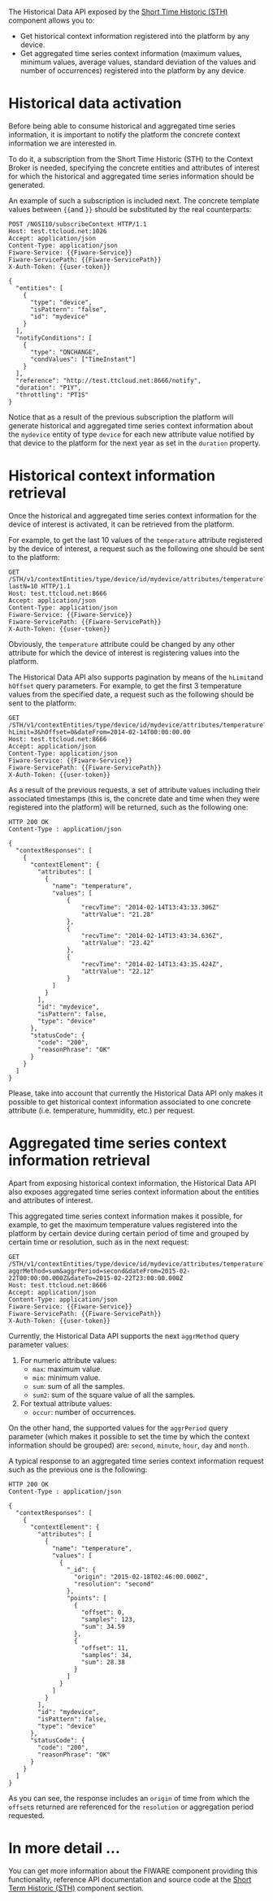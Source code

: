 The Historical Data API exposed by the [Short Time Historic (STH)](https://github.com/telefonicaid/fiware-sth-comet) component allows you to:

- Get historical context information registered into the platform by any device.
- Get aggregated time series context information (maximum values, minimum values, average values, standard deviation of the values and number of occurrences) registered into the platform by any device.

# Historical data activation

Before being able to consume historical and aggregated time series information, it is important to notify the platform the concrete context information we are interested in.

To do it, a subscription from the Short Time Historic (STH) to the Context Broker is needed, specifying the concrete entities and attributes of interest for which the historical and aggregated time series information should be generated.

An example of such a subscription is included next. The concrete template values between `{{`and `}}` should be substituted by the real counterparts:
```
POST /NGSI10/subscribeContext HTTP/1.1
Host: test.ttcloud.net:1026
Accept: application/json
Content-Type: application/json
Fiware-Service: {{Fiware-Service}}
Fiware-ServicePath: {{Fiware-ServicePath}}
X-Auth-Token: {{user-token}}

{
  "entities": [
    {
      "type": "device",
      "isPattern": "false",
      "id": "mydevice"
    }
  ],
  "notifyConditions": [
    {
      "type": "ONCHANGE",
      "condValues": ["TimeInstant"]
    }
  ],
  "reference": "http://test.ttcloud.net:8666/notify",
  "duration": "P1Y",
  "throttling": "PT1S"
}
```
Notice that as a result of the previous subscription the platform will generate historical and aggregated time series context information about the `mydevice` entity of type `device` for each new attribute value notified by that device to the platform for the next year as set in the `duration` property.

# Historical context information retrieval

Once the historical and aggregated time series context information for the device of interest is activated, it can be retrieved from the platform.

For example, to get the last 10 values of the  `temperature` attribute registered by the device of interest, a request such as the following one should be sent to the platform:
```
GET /STH/v1/contextEntities/type/device/id/mydevice/attributes/temperature?lastN=10 HTTP/1.1
Host: test.ttcloud.net:8666
Accept: application/json
Content-Type: application/json
Fiware-Service: {{Fiware-Service}}
Fiware-ServicePath: {{Fiware-ServicePath}}
X-Auth-Token: {{user-token}}
```
Obviously, the `temperature` attribute could be changed by any other attribute for which the device of interest is registering values into the platform.

The Historical Data API also supports pagination by means of the `hLimit`and `hOffset` query parameters. For example, to get the first 3 temperature values from the specified date, a request such as the following should be sent to the platform:
```
GET /STH/v1/contextEntities/type/device/id/mydevice/attributes/temperature?hLimit=3&hOffset=0&dateFrom=2014-02-14T00:00:00.00
Host: test.ttcloud.net:8666
Accept: application/json
Content-Type: application/json
Fiware-Service: {{Fiware-Service}}
Fiware-ServicePath: {{Fiware-ServicePath}}
X-Auth-Token: {{user-token}}
```
As a result of the previous requests, a set of attribute values including their associated timestamps (this is, the concrete date and time when they were registered into the platform) will be returned, such as the following one:
```
HTTP 200 OK
Content-Type : application/json

{
  "contextResponses": [
    {
      "contextElement": {
        "attributes": [
          {
            "name": "temperature",
            "values": [
                {
                    "recvTime": "2014-02-14T13:43:33.306Z"
                    "attrValue": "21.28"
                },
                {
                    "recvTime": "2014-02-14T13:43:34.636Z",
                    "attrValue": "23.42"
                },
                {
                    "recvTime": "2014-02-14T13:43:35.424Z",
                    "attrValue": "22.12"
                }
            ]
          }
        ],
        "id": "mydevice",
        "isPattern": false,
        "type": "device"
      },
      "statusCode": {
        "code": "200",
        "reasonPhrase": "OK"
      }
    }
  ]
}

```
Please, take into account that currently the Historical Data API only makes it possible to get historical context information associated to one concrete attribute (i.e. temperature, hummidity, etc.) per request.

# Aggregated time series context information retrieval

Apart from exposing historical context information, the Historical Data API also exposes aggregated time series context information about the entities and attributes of interest.

This aggregated time series context information makes it possible, for example, to get the maximum temperature values registered into the platform by certain device during certain period of time and grouped by certain time or resolution, such as in the next request:
```
GET /STH/v1/contextEntities/type/device/id/mydevice/attributes/temperature?aggrMethod=sum&aggrPeriod=second&dateFrom=2015-02-22T00:00:00.000Z&dateTo=2015-02-22T23:00:00.000Z
Host: test.ttcloud.net:8666
Accept: application/json
Content-Type: application/json
Fiware-Service: {{Fiware-Service}}
Fiware-ServicePath: {{Fiware-ServicePath}}
X-Auth-Token: {{user-token}}
```

Currently, the Historical Data API supports the next  `aggrMethod` query parameter values:

1. For numeric attribute values:
    - `max`: maximum value.
    - `min`: minimum value.
    - `sum`: sum of all the samples.
    - `sum2`: sum of the square value of all the samples.
2. For textual attribute values:
    - `occur`: number of occurrences.

On the other hand, the supported values for the `aggrPeriod` query parameter (which makes it possible to set the time by which the context information should be grouped) are: `second`, `minute`, `hour`, `day` and `month`.

A typical response to an aggregated time series context information request such as the previous one is the following:
```
HTTP 200 OK
Content-Type : application/json

{
  "contextResponses": [
    {
      "contextElement": {
        "attributes": [
          {
            "name": "temperature",
            "values": [
              {
                "_id": {
                  "origin": "2015-02-18T02:46:00.000Z",
                  "resolution": "second"
                },
                "points": [
                  {
                    "offset": 0,
                    "samples": 123,
                    "sum": 34.59
                  },
                  {
                    "offset": 11,
                    "samples": 34,
                    "sum": 28.38
                  }
                ]
              }
            ]
          }
        ],
        "id": "mydevice",
        "isPattern": false,
        "type": "device"
      },
      "statusCode": {
        "code": "200",
        "reasonPhrase": "OK"
      }
    }
  ]
}
```
As you can see, the response includes an `origin` of time from which the `offset`s returned are referenced for the `resolution` or aggregation period requested.

# In more detail ...

You can get more information about the FIWARE component providing this functionality, reference API documentation and source code at the [Short Term Historic (STH)](sth.md) component section.
